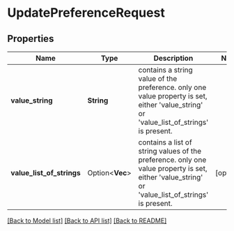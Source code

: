 # UpdatePreferenceRequest

## Properties

Name | Type | Description | Notes
------------ | ------------- | ------------- | -------------
**value_string** | **String** | contains a string value of the preference. only one value property is set, either 'value_string' or 'value_list_of_strings' is present. | 
**value_list_of_strings** | Option<**Vec<String>**> | contains a list of string values of the preference. only one value property is set, either 'value_string' or 'value_list_of_strings' is present. | [optional]

[[Back to Model list]](../README.md#documentation-for-models) [[Back to API list]](../README.md#documentation-for-api-endpoints) [[Back to README]](../README.md)


